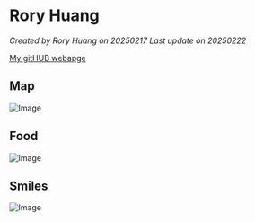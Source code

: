 # Rory Huang

*Created by Rory Huang on 20250217  Last update on 20250222*

[My gitHUB webapge](https://github.com/Rory-Huang) 


## Map
![Image](https://github.com/user-attachments/assets/40afe56b-57c2-4f00-ac50-034d5eb3cf79)

## Food
![Image](https://github.com/user-attachments/assets/fa5a16dd-04e2-4404-a17d-e1fbf8a27a43)

## Smiles 
![Image](https://github.com/user-attachments/assets/26e88247-7ecf-40e2-b5d9-0f8e5d1b250a)



